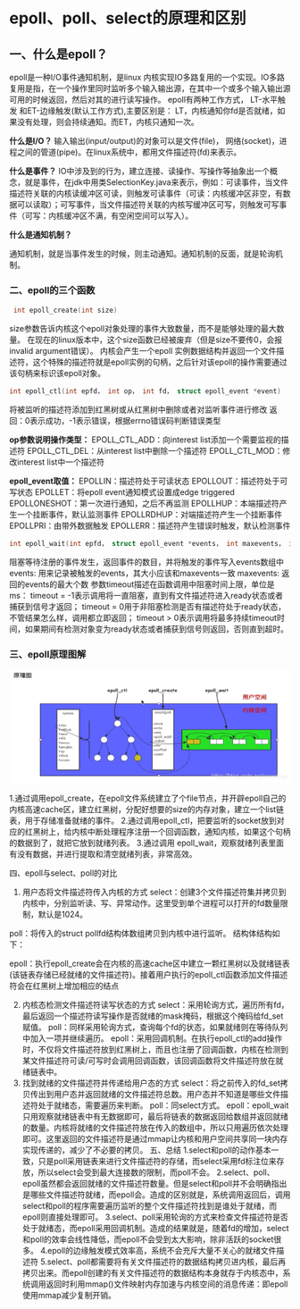 # epoll、poll、select的原理和区别

## **一、什么是epoll？**

epoll是一种I/O事件通知机制，是linux 内核实现IO多路复用的一个实现。IO多路复用是指，在一个操作里同时监听多个输入输出源，在其中一个或多个输入输出源可用的时候返回，然后对其的进行读写操作。
epoll有两种工作方式， LT-水平触发 和ET-边缘触发(默认工作方式),主要区别是：
LT，内核通知你fd是否就绪，如果没有处理，则会持续通知。而ET，内核只通知一次。

**什么是I/O？**
输入输出(input/output)的对象可以是文件(file)， 网络(socket)，进程之间的管道(pipe)。在linux系统中，都用文件描述符(fd)来表示。

**什么是事件？**
IO中涉及到的行为，建立连接、读操作、写操作等抽象出一个概念，就是事件，在jdk中用类SelectionKey.java来表示，例如：可读事件，当文件描述符关联的内核读缓冲区可读，则触发可读事件（可读：内核缓冲区非空，有数据可以读取）；可写事件，当文件描述符关联的内核写缓冲区可写，则触发可写事件（可写：内核缓冲区不满，有空闲空间可以写入）。

**什么是通知机制？**

通知机制，就是当事件发生的时候，则主动通知。通知机制的反面，就是轮询机制。



### 二、epoll的三个函数

```c
 int epoll_create(int size)
```

size参数告诉内核这个epoll对象处理的事件大致数量，而不是能够处理的最大数量。
在现在的linux版本中，这个size函数已经被废弃（但是size不要传0，会报invalid argument错误）。
内核会产生一个epoll 实例数据结构并返回一个文件描述符，这个特殊的描述符就是epoll实例的句柄，之后针对该epoll的操作需要通过该句柄来标识该epoll对象。

```c
int epoll_ctl(int epfd， int op， int fd， struct epoll_event *event)
```



将被监听的描述符添加到红黑树或从红黑树中删除或者对监听事件进行修改
返回：0表示成功，-1表示错误，根据errno错误码判断错误类型

**op参数说明操作类型：**
EPOLL_CTL_ADD：向interest list添加一个需要监视的描述符
EPOLL_CTL_DEL：从interest list中删除一个描述符
EPOLL_CTL_MOD：修改interest list中一个描述符

**epoll_event取值：**
EPOLLIN：描述符处于可读状态
EPOLLOUT：描述符处于可写状态
EPOLLET：将epoll event通知模式设置成edge triggered
EPOLLONESHOT：第一次进行通知，之后不再监测
EPOLLHUP：本端描述符产生一个挂断事件，默认监测事件
EPOLLRDHUP：对端描述符产生一个挂断事件
EPOLLPRI：由带外数据触发
EPOLLERR：描述符产生错误时触发，默认检测事件

```c
int epoll_wait(int epfd， struct epoll_event *events， int maxevents， int timeout);
```

阻塞等待注册的事件发生，返回事件的数目，并将触发的事件写入events数组中
events: 用来记录被触发的events，其大小应该和maxevents一致
maxevents: 返回的events的最大个数
参数timeout描述在函数调用中阻塞时间上限，单位是ms：
        timeout = -1表示调用将一直阻塞，直到有文件描述符进入ready状态或者捕获到信号才返回；
        timeout = 0用于非阻塞检测是否有描述符处于ready状态，不管结果怎么样，调用都立即返回；
        timeout > 0表示调用将最多持续timeout时间，如果期间有检测对象变为ready状态或者捕获到信号则返回，否则直到超时。



### 三、epoll原理图解

![请添加图片描述](img/982ad0888ce546c9a76bd5f6244ce1e1.png)

1.通过调用epoll_create，在epoll文件系统建立了个file节点，并开辟epoll自己的内核高速cache区，建立红黑树，分配好想要的size的内存对象，建立一个list链表，用于存储准备就绪的事件。
2.通过调用epoll_ctl，把要监听的socket放到对应的红黑树上，给内核中断处理程序注册一个回调函数，通知内核，如果这个句柄的数据到了，就把它放到就绪列表。
3.通过调用 epoll_wait，观察就绪列表里面有没有数据，并进行提取和清空就绪列表，非常高效。

四、epoll与select、poll的对比
1. 用户态将文件描述符传入内核的方式
select：创建3个文件描述符集并拷贝到内核中，分别监听读、写、异常动作。这里受到单个进程可以打开的fd数量限制，默认是1024。

poll：将传入的struct pollfd结构体数组拷贝到内核中进行监听。
结构体结构如下：


epoll：执行epoll_create会在内核的高速cache区中建立一颗红黑树以及就绪链表(该链表存储已经就绪的文件描述符)。接着用户执行的epoll_ctl函数添加文件描述符会在红黑树上增加相应的结点

2. 内核态检测文件描述符读写状态的方式
select：采用轮询方式，遍历所有fd，最后返回一个描述符读写操作是否就绪的mask掩码，根据这个掩码给fd_set赋值。
poll：同样采用轮询方式，查询每个fd的状态，如果就绪则在等待队列中加入一项并继续遍历。
epoll：采用回调机制。在执行epoll_ctl的add操作时，不仅将文件描述符放到红黑树上，而且也注册了回调函数，内核在检测到某文件描述符可读/可写时会调用回调函数，该回调函数将文件描述符放在就绪链表中。
3. 找到就绪的文件描述符并传递给用户态的方式
select：将之前传入的fd_set拷贝传出到用户态并返回就绪的文件描述符总数。用户态并不知道是哪些文件描述符处于就绪态，需要遍历来判断。
poll：同select方式。
epoll：epoll_wait只用观察就绪链表中有无数据即可，最后将链表的数据返回给数组并返回就绪的数量。内核将就绪的文件描述符放在传入的数组中，所以只用遍历依次处理即可。这里返回的文件描述符是通过mmap让内核和用户空间共享同一块内存实现传递的，减少了不必要的拷贝。
五、总结
1.select和poll的动作基本一致，只是poll采用链表来进行文件描述符的存储，而select采用fd标注位来存放，所以select会受到最大连接数的限制，而poll不会。
2.select、poll、epoll虽然都会返回就绪的文件描述符数量。但是select和poll并不会明确指出是哪些文件描述符就绪，而epoll会。造成的区别就是，系统调用返回后，调用select和poll的程序需要遍历监听的整个文件描述符找到是谁处于就绪，而epoll则直接处理即可。
3.select、poll采用轮询的方式来检查文件描述符是否处于就绪态，而epoll采用回调机制。造成的结果就是，随着fd的增加，select和poll的效率会线性降低，而epoll不会受到太大影响，除非活跃的socket很多。
4.epoll的边缘触发模式效率高，系统不会充斥大量不关心的就绪文件描述符
5.select、poll都需要将有关文件描述符的数据结构拷贝进内核，最后再拷贝出来。而epoll创建的有关文件描述符的数据结构本身就存于内核态中，系统调用返回时利用mmap()文件映射内存加速与内核空间的消息传递：即epoll使用mmap减少复制开销。
